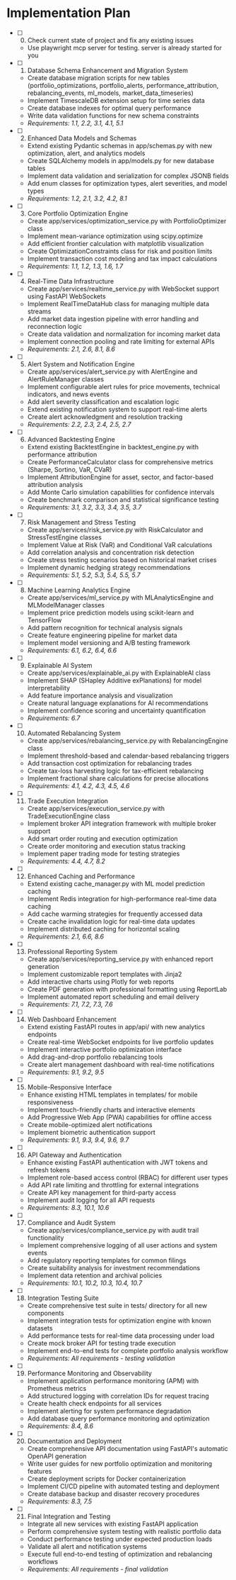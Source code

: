 # Implementation Plan

- [ ] 0. Check current state of project and fix any existing issues
  - Use playwright mcp server for testing. server is already started for you

- [ ] 1. Database Schema Enhancement and Migration System
  - Create database migration scripts for new tables (portfolio_optimizations, portfolio_alerts, performance_attribution, rebalancing_events, ml_models, market_data_timeseries)
  - Implement TimescaleDB extension setup for time series data
  - Create database indexes for optimal query performance
  - Write data validation functions for new schema constraints
  - _Requirements: 1.1, 2.2, 3.1, 4.1, 5.1_

- [ ] 2. Enhanced Data Models and Schemas
  - Extend existing Pydantic schemas in app/schemas.py with new optimization, alert, and analytics models
  - Create SQLAlchemy models in app/models.py for new database tables
  - Implement data validation and serialization for complex JSONB fields
  - Add enum classes for optimization types, alert severities, and model types
  - _Requirements: 1.2, 2.1, 3.2, 4.2, 8.1_

- [ ] 3. Core Portfolio Optimization Engine
  - Create app/services/optimization_service.py with PortfolioOptimizer class
  - Implement mean-variance optimization using scipy.optimize
  - Add efficient frontier calculation with matplotlib visualization
  - Create OptimizationConstraints class for risk and position limits
  - Implement transaction cost modeling and tax impact calculations
  - _Requirements: 1.1, 1.2, 1.3, 1.6, 1.7_

- [ ] 4. Real-Time Data Infrastructure
  - Create app/services/realtime_service.py with WebSocket support using FastAPI WebSockets
  - Implement RealTimeDataHub class for managing multiple data streams
  - Add market data ingestion pipeline with error handling and reconnection logic
  - Create data validation and normalization for incoming market data
  - Implement connection pooling and rate limiting for external APIs
  - _Requirements: 2.1, 2.6, 8.1, 8.6_

- [ ] 5. Alert System and Notification Engine
  - Create app/services/alert_service.py with AlertEngine and AlertRuleManager classes
  - Implement configurable alert rules for price movements, technical indicators, and news events
  - Add alert severity classification and escalation logic
  - Extend existing notification system to support real-time alerts
  - Create alert acknowledgment and resolution tracking
  - _Requirements: 2.2, 2.3, 2.4, 2.5, 2.7_

- [ ] 6. Advanced Backtesting Engine
  - Extend existing BacktestEngine in backtest_engine.py with performance attribution
  - Create PerformanceCalculator class for comprehensive metrics (Sharpe, Sortino, VaR, CVaR)
  - Implement AttributionEngine for asset, sector, and factor-based attribution analysis
  - Add Monte Carlo simulation capabilities for confidence intervals
  - Create benchmark comparison and statistical significance testing
  - _Requirements: 3.1, 3.2, 3.3, 3.4, 3.5, 3.7_

- [ ] 7. Risk Management and Stress Testing
  - Create app/services/risk_service.py with RiskCalculator and StressTestEngine classes
  - Implement Value at Risk (VaR) and Conditional VaR calculations
  - Add correlation analysis and concentration risk detection
  - Create stress testing scenarios based on historical market crises
  - Implement dynamic hedging strategy recommendations
  - _Requirements: 5.1, 5.2, 5.3, 5.4, 5.5, 5.7_

- [ ] 8. Machine Learning Analytics Engine
  - Create app/services/ml_service.py with MLAnalyticsEngine and MLModelManager classes
  - Implement price prediction models using scikit-learn and TensorFlow
  - Add pattern recognition for technical analysis signals
  - Create feature engineering pipeline for market data
  - Implement model versioning and A/B testing framework
  - _Requirements: 6.1, 6.2, 6.4, 6.6_

- [ ] 9. Explainable AI System
  - Create app/services/explainable_ai.py with ExplainableAI class
  - Implement SHAP (SHapley Additive exPlanations) for model interpretability
  - Add feature importance analysis and visualization
  - Create natural language explanations for AI recommendations
  - Implement confidence scoring and uncertainty quantification
  - _Requirements: 6.7_

- [ ] 10. Automated Rebalancing System
  - Create app/services/rebalancing_service.py with RebalancingEngine class
  - Implement threshold-based and calendar-based rebalancing triggers
  - Add transaction cost optimization for rebalancing trades
  - Create tax-loss harvesting logic for tax-efficient rebalancing
  - Implement fractional share calculations for precise allocations
  - _Requirements: 4.1, 4.2, 4.3, 4.5, 4.6_

- [ ] 11. Trade Execution Integration
  - Create app/services/execution_service.py with TradeExecutionEngine class
  - Implement broker API integration framework with multiple broker support
  - Add smart order routing and execution optimization
  - Create order monitoring and execution status tracking
  - Implement paper trading mode for testing strategies
  - _Requirements: 4.4, 4.7, 8.2_

- [ ] 12. Enhanced Caching and Performance
  - Extend existing cache_manager.py with ML model prediction caching
  - Implement Redis integration for high-performance real-time data caching
  - Add cache warming strategies for frequently accessed data
  - Create cache invalidation logic for real-time data updates
  - Implement distributed caching for horizontal scaling
  - _Requirements: 2.1, 6.6, 8.6_

- [ ] 13. Professional Reporting System
  - Create app/services/reporting_service.py with enhanced report generation
  - Implement customizable report templates with Jinja2
  - Add interactive charts using Plotly for web reports
  - Create PDF generation with professional formatting using ReportLab
  - Implement automated report scheduling and email delivery
  - _Requirements: 7.1, 7.2, 7.3, 7.6_

- [ ] 14. Web Dashboard Enhancement
  - Extend existing FastAPI routes in app/api/ with new analytics endpoints
  - Create real-time WebSocket endpoints for live portfolio updates
  - Implement interactive portfolio optimization interface
  - Add drag-and-drop portfolio rebalancing tools
  - Create alert management dashboard with real-time notifications
  - _Requirements: 9.1, 9.2, 9.5_

- [ ] 15. Mobile-Responsive Interface
  - Enhance existing HTML templates in templates/ for mobile responsiveness
  - Implement touch-friendly charts and interactive elements
  - Add Progressive Web App (PWA) capabilities for offline access
  - Create mobile-optimized alert notifications
  - Implement biometric authentication support
  - _Requirements: 9.1, 9.3, 9.4, 9.6, 9.7_

- [ ] 16. API Gateway and Authentication
  - Enhance existing FastAPI authentication with JWT tokens and refresh tokens
  - Implement role-based access control (RBAC) for different user types
  - Add API rate limiting and throttling for external integrations
  - Create API key management for third-party access
  - Implement audit logging for all API requests
  - _Requirements: 8.3, 10.1, 10.6_

- [ ] 17. Compliance and Audit System
  - Create app/services/compliance_service.py with audit trail functionality
  - Implement comprehensive logging of all user actions and system events
  - Add regulatory reporting templates for common filings
  - Create suitability analysis for investment recommendations
  - Implement data retention and archival policies
  - _Requirements: 10.1, 10.2, 10.3, 10.4, 10.7_

- [ ] 18. Integration Testing Suite
  - Create comprehensive test suite in tests/ directory for all new components
  - Implement integration tests for optimization engine with known datasets
  - Add performance tests for real-time data processing under load
  - Create mock broker API for testing trade execution
  - Implement end-to-end tests for complete portfolio analysis workflow
  - _Requirements: All requirements - testing validation_

- [ ] 19. Performance Monitoring and Observability
  - Implement application performance monitoring (APM) with Prometheus metrics
  - Add structured logging with correlation IDs for request tracing
  - Create health check endpoints for all services
  - Implement alerting for system performance degradation
  - Add database query performance monitoring and optimization
  - _Requirements: 8.4, 8.6_

- [ ] 20. Documentation and Deployment
  - Create comprehensive API documentation using FastAPI's automatic OpenAPI generation
  - Write user guides for new portfolio optimization and monitoring features
  - Create deployment scripts for Docker containerization
  - Implement CI/CD pipeline with automated testing and deployment
  - Create database backup and disaster recovery procedures
  - _Requirements: 8.3, 7.5_

- [ ] 21. Final Integration and Testing
  - Integrate all new services with existing FastAPI application
  - Perform comprehensive system testing with realistic portfolio data
  - Conduct performance testing under expected production loads
  - Validate all alert and notification systems
  - Execute full end-to-end testing of optimization and rebalancing workflows
  - _Requirements: All requirements - final validation_